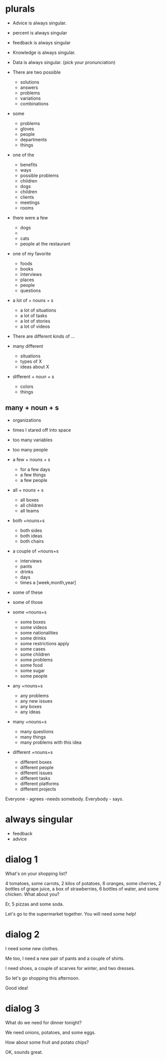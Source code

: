 # plurals 
* Advice is always singular.
* percent is always singular
* feedback is always singular
* Knowledge is always singular.
* Data is always singular. (pick your pronunciation)

* There are two possible
  * solutions
  * answers
  * problems
  * variations
  * combinations

* some
  * problems
  * gloves
  * people
  * departments
  * things

* one of the 
  * benefits
  * ways
  * possible problems
  * children
  * dogs
  * children
  * clients
  * meetings
  * rooms
* there were a few
	* dogs
	* 
	* cats
	* people at the restaurant
* one of my favorite
  * foods
  * books
  * interviews
  * places
  * people
  * questions
* a lot of + nouns + s
  * a lot of situations
  * a lot of tasks
  * a lot of stories
  * a lot of videos

* There are different kinds of ...
* many different 
	* situations
	* types of X
	* ideas about X
* different + noun + s
  * colors
  * things
## many + noun + s
  * organizations
  * times I stared off into space
  * too many variables
  * too many people
* a few + nouns + s
  * for a few days
  * a few things
  * a few people
* all + nouns + s
  * all boxes
  * all children
  * all teams
* both +nouns+s
  * both sides
  * both ideas
  * both chairs
* a couple of +nouns+s
  * interviews
  * pants
  * drinks
  * days
  * times a [week,month,year]


* some of these
* some of those

* some +nouns+s
  * some boxes
  * some videos
  * some nationalities
  * some drinks
  * some restrictions apply
  * some cases
  * some children
  * some problems
  * some food
  * some sugar
  * some people
* any +nouns+s
  * any problems
  * any new issues
  * any boxes
  * any ideas
* many +nouns+s
  * many questions 
  * many things
  * many problems with this idea
* different +nouns+s
  * different boxes
  * different people
  * different issues
  * different tasks
  * different platforms
  * different projects

Everyone 
	- agrees
	-needs somebody.
Everybody 
	- says.

# always singular
- feedback
- advice


# dialog 1
What's on your shopping list?

4 tomatoes, some carrots, 2 kilos of potatoes, 6 oranges, some cherries, 2 bottles of grape juice, a box of strawberries, 6 bottles of water, and some chicken. What about you?

Er, 5 pizzas and some soda.

Let's go to the supermarket together. You will need some help!  


# dialog 2
I need some new clothes.

Me too, I need a new pair of pants and a couple of shirts.

I need shoes, a couple of scarves for winter, and two dresses.

So let's go shopping this afternoon.

Good idea!  


# dialog 3
What do we need for dinner tonight?

We need onions, potatoes, and some eggs.

How about some fruit and potato chips?

OK, sounds great.